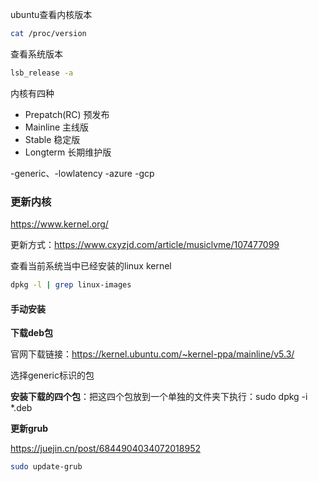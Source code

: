 ubuntu查看内核版本

```sh
cat /proc/version
```



查看系统版本

```sh
lsb_release -a
```



内核有四种

- Prepatch(RC) 预发布
- Mainline 主线版
- Stable 稳定版
- Longterm 长期维护版

-generic、-lowlatency -azure -gcp

### 更新内核

https://www.kernel.org/

更新方式：https://www.cxyzjd.com/article/musiclvme/107477099

查看当前系统当中已经安装的linux kernel

```sh
dpkg -l | grep linux-images
```

#### 手动安装

**下载deb包**

官网下载链接：https://kernel.ubuntu.com/~kernel-ppa/mainline/v5.3/

选择generic标识的包

**安装下载的四个包**：把这四个包放到一个单独的文件夹下执行：sudo dpkg -i *.deb

**更新grub**

https://juejin.cn/post/6844904034072018952

```sh
sudo update-grub
```

